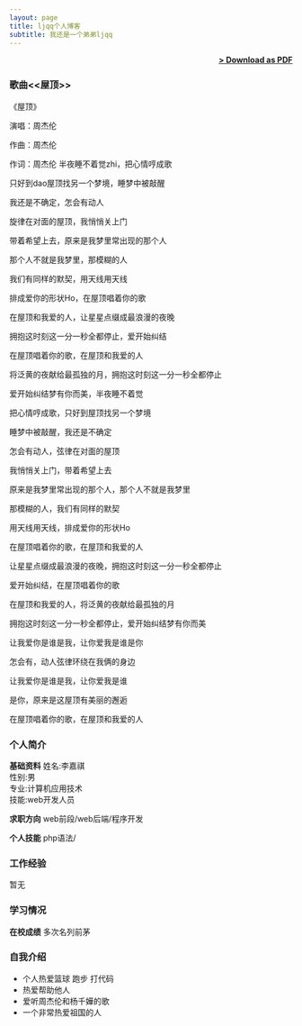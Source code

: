 ```yaml
---
layout: page
title: ljqq个人博客
subtitle: 我还是一个弟弟ljqq
---
```


<span style="float: right; "><a href="{{ '/assets/resume.pdf' | prepend: site.baseurl }}"><strong>> Download as PDF</strong></a> </span>
<br>

### 歌曲<<屋顶>>
《屋顶》

演唱：周杰伦

作曲：周杰伦

作词：周杰伦
半夜睡不着觉zhi，把心情哼成歌

只好到dao屋顶找另一个梦境，睡梦中被敲醒

我还是不确定，怎会有动人

旋律在对面的屋顶，我悄悄关上门

带着希望上去，原来是我梦里常出现的那个人

那个人不就是我梦里，那模糊的人

我们有同样的默契，用天线用天线

排成爱你的形状Ho，在屋顶唱着你的歌

在屋顶和我爱的人，让星星点缀成最浪漫的夜晚

拥抱这时刻这一分一秒全都停止，爱开始纠结

在屋顶唱着你的歌，在屋顶和我爱的人

将泛黄的夜献给最孤独的月，拥抱这时刻这一分一秒全都停止

爱开始纠结梦有你而美，半夜睡不着觉

把心情哼成歌，只好到屋顶找另一个梦境

睡梦中被敲醒，我还是不确定

怎会有动人，弦律在对面的屋顶

我悄悄关上门，带着希望上去

原来是我梦里常出现的那个人，那个人不就是我梦里

那模糊的人，我们有同样的默契

用天线用天线，排成爱你的形状Ho

在屋顶唱着你的歌，在屋顶和我爱的人

让星星点缀成最浪漫的夜晚，拥抱这时刻这一分一秒全都停止

爱开始纠结，在屋顶唱着你的歌

在屋顶和我爱的人，将泛黄的夜献给最孤独的月

拥抱这时刻这一分一秒全都停止，爱开始纠结梦有你而美

让我爱你是谁是我，让你爱我是谁是你

怎会有，动人弦律环绕在我俩的身边

让我爱你是谁是我，让你爱我是谁

是你，原来是这屋顶有美丽的邂逅

在屋顶唱着你的歌，在屋顶和我爱的人 

### 个人简介
**基础资料** 
姓名:<span>李嘉祺</span><br>
性别:<span>男</span><br>
专业:<span>计算机应用技术</span><br>
技能:<span>web开发人员</span><br>

**求职方向** 
web前段/web后端/程序开发 

**个人技能** 
php语法/

### 工作经验

暂无 
<br> 

### 学习情况
**在校成绩**
<span>多次名列前茅</span>

### 自我介绍

- 个人热爱篮球 跑步 打代码
- 热爱帮助他人
- 爱听周杰伦和杨千嬅的歌
- 一个非常热爱祖国的人
